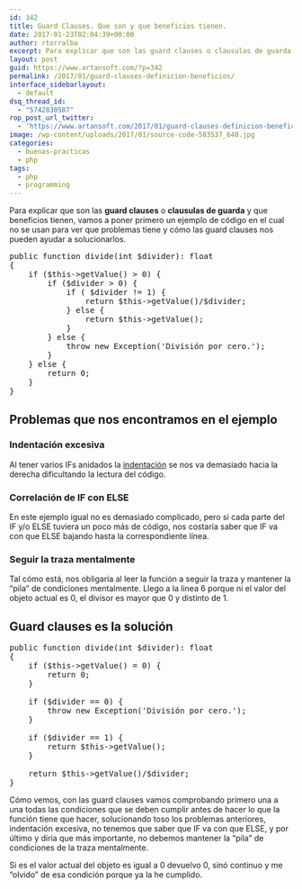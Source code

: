 ```yaml
---
id: 342
title: Guard Clauses. Que son y que beneficios tienen.
date: 2017-01-23T02:04:39+00:00
author: rtorralba
excerpt: Para explicar que son las guard clauses o clausulas de guarda y que beneficios tienen, vamos a poner primero un ejemplo de código en el cual no se usan para ver que problemas tiene y cómo las guard clauses nos pueden ayudar a solucionarlos.
layout: post
guid: https://www.artansoft.com/?p=342
permalink: /2017/01/guard-clauses-definicion-beneficios/
interface_sidebarlayout:
  - default
dsq_thread_id:
  - "5742830587"
rop_post_url_twitter:
  - 'https://www.artansoft.com/2017/01/guard-clauses-definicion-beneficios/?utm_source=ReviveOldPost&utm_medium=social&utm_campaign=ReviveOldPost'
image: /wp-content/uploads/2017/01/source-code-583537_640.jpg
categories:
  - buenas-practicas
  - php
tags:
  - php
  - programming
---
```

Para explicar que son las **guard clauses** o **clausulas de guarda** y que beneficios tienen, vamos a poner primero un ejemplo de código en el cual no se usan para ver que problemas tiene y cómo las guard clauses nos pueden ayudar a solucionarlos.

<pre class="brush: php; title: ; notranslate" title="">public function divide(int $divider): float
{
	if ($this-&gt;getValue() &gt; 0) {
    	if ($divider &gt; 0) {
      		if ( $divider != 1) {
        		return $this-&gt;getValue()/$divider;
      		} else {
				return $this-&gt;getValue();
	  		}
    	} else {
			throw new Exception('División por cero.');
    	}
  	} else {
    	return 0;
  	}
}
</pre>

## Problemas que nos encontramos en el ejemplo

### Indentación excesiva

Al tener varios IFs anidados la <a href="https://es.wikipedia.org/wiki/Indentaci%C3%B3n" target="_blank">indentación</a> se nos va demasiado hacia la derecha dificultando la lectura del código.

### Correlación de IF con ELSE

En este ejemplo igual no es demasiado complicado, pero si cada parte del IF y/o ELSE tuviera un poco más de código, nos costaría saber que IF va con que ELSE bajando hasta la correspondiente línea.

### Seguir la traza mentalmente

Tal cómo está, nos obligaría al leer la función a seguir la traza y mantener la &#8220;pila&#8221; de condiciones mentalmente. Llego a la linea 6 porque ni el valor del objeto actual es 0, el divisor es mayor que 0 y distinto de 1.

## Guard clauses es la solución

<pre class="brush: php; title: ; notranslate" title="">public function divide(int $divider): float
{
  	if ($this-&gt;getValue() = 0) {
		return 0;
	}
	
	if ($divider == 0) {
		throw new Exception('División por cero.');
	}

	if ($divider == 1) {
		return $this-&gt;getValue();
	}

	return $this-&gt;getValue()/$divider;
}
</pre>

Cómo vemos, con las guard clauses vamos comprobando primero una a una todas las condiciones que se deben cumplir antes de hacer lo que la función tiene que hacer, solucionando toso los problemas anteriores, indentación excesiva, no tenemos que saber que IF va con que ELSE, y por último y diría que más importante, no debemos mantener la &#8220;pila&#8221; de condiciones de la traza mentalmente.

Si es el valor actual del objeto es igual a 0 devuelvo 0, sinó continuo y me &#8220;olvido&#8221; de esa condición porque ya la he cumplido.
